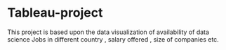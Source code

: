# Tableau-project
This project is based upon the data visualization of  availability of data science Jobs in different country , salary offered , size of companies etc. 
